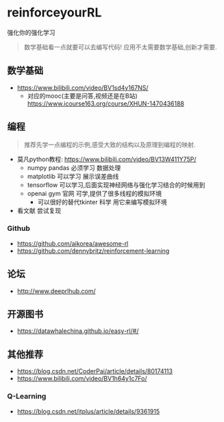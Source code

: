 # reinforceyourRL
强化你的强化学习

> 数学基础看一点就要可以去编写代码! 应用不太需要数学基础,创新才需要.

## 数学基础

- https://www.bilibili.com/video/BV1sd4y167NS/
  - 对应的mooc(主要是问答,视频还是在B站) https://www.icourse163.org/course/XHUN-1470436188
 
## 编程

> 推荐先学一点编程的示例,感受大致的结构以及原理到编程的映射.

- 莫凡python教程: https://www.bilibili.com/video/BV13W411Y75P/
  - numpy pandas 必须学习 数据处理
  - matplotlib 可以学习 展示误差曲线
  - tensorflow 可以学习,后面实现神经网络与强化学习结合的时候用到
  - openai gym 官网 可学,提供了很多线程的模拟环境
    - 可以很好的替代tkinter 科学 用它来编写模拟环境
- 看文献 尝试复现
### Github
- https://github.com/aikorea/awesome-rl
- https://github.com/dennybritz/reinforcement-learning

## 论坛
- http://www.deeprlhub.com/

## 开源图书
- https://datawhalechina.github.io/easy-rl/#/ 

## 其他推荐
- https://blog.csdn.net/CoderPai/article/details/80174113
- https://www.bilibili.com/video/BV1h64y1c7Fo/
### Q-Learning
- https://blog.csdn.net/itplus/article/details/9361915
